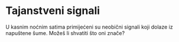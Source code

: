 # Tajanstveni signali
U kasnim noćnim satima primijećeni su neobični signali koji dolaze iz napuštene šume. Možeš li shvatiti što oni znače?